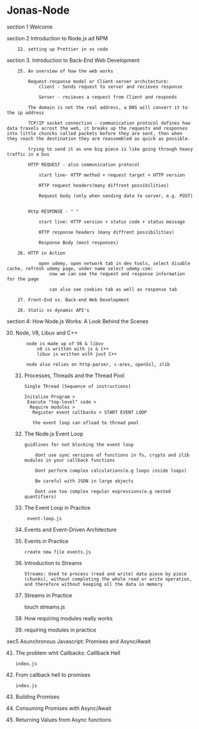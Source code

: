 # Jonas-Node

section 1 Welcome

section 2 Introduction to Node.js ad NPM

        22. setting up Prettier in vs code

section 3. Introduction to Back-End Web Development

        25. An overview of how the web works

            Request-response model or Client-server architecture:
                client - Sends request to server and recieves response

                Server - recieves a request from Client and responds

            The domain is not the real address, a DNS will convert it to the ip address

            TCP/IP socket connection - communication protocol defines how data travels acrost the web, it breaks up the requests and responses into little chuncks called packets before they are sent, then when they reach the destination they are reassembled as quick as possible. 

            trying to send it as one big piece is like going through heavy traffic in a bus 

            HTTP REQUEST - also communication protocol

                start line- HTTP method + request target + HTTP version

                HTTP request headers(many diffrent possibilities)

                Request body (only when sending data to server, e.g. POST)
                

            Http RESPONSE - " "

                start line: HTTP version + status code + status message

                HTTP response headers (many diffrent possibilities)

                Response Body (most responses)

        26. HTTP in Action

                open udemy, open network tab in dev tools, select disable cache, refresh udemy page, under name select udemy.com:
                    now we can see the request and response information for the page

                    can also see cookies tab as well as response tab

        27. Front-End vs. Back-end Web Development

        28. Static vs dynamic API's

section 4: How Node.js Works: A Look Behind the Scenes

30. Node, V8, Libuv and C++

            node is made up of V8 & libuv
                v8 is written with js & C++
                libuv is written with just C++

            node also relies on http-parser, c-ares, openSsl, zlib

    31. Processes, Threads and the Thread Pool

            Single Thread (Sequence of instructions)

            Initalize Program >
             Execute "top-level" code >
              Require modules >
               Register event callbacks > START EVENT LOOP

               the event loop can ofload to thread pool

    32. The Node.js Event Loop

            guidlines for not blocking the event loop

                dont use sync versions of functions in fs, crypto and zlib modules in your callback functions

                Dont perform complex calculations(e.g loops inside loops)

                Be careful with JSON in large objects

                Dont use too complex regular expressions(e.g nested quantifiers)

    33. The Event Loop in Practice
             
             event-loop.js

    34. Events and Event-Driven Architecture

    35. Events in Practice

            create new file events.js
            
    36. Introduction to Streams
    
            Streams: Used to process (read and write) data piece by piece (chunks), without completing the whole read or write operation, and therefore without keeping all the data in memory
            
    37. Streams in Practice
    
           touch streams.js
           
    38. How requiring modules really works    
    
    39. requiring modules in practice
    
sec5 Asunchronous Javascript: Promises and Async/Await

41. The problem whit Callbacks: Calllback Hell
        
        index.js
        
42. From callback hell to promises

        index.js
        
43. Building Promises

44. Consuming Promises with Async/Await

45. Returning Values from Async functions
            
            




 